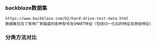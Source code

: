 ### backblaze数据集
    https://www.backblaze.com/b2/hard-drive-test-data.html
    数据集包含了常用厂家磁盘的各种型号及SMART特征（包括归一化后的特征及原始特征）
    
### 分类方法对比
